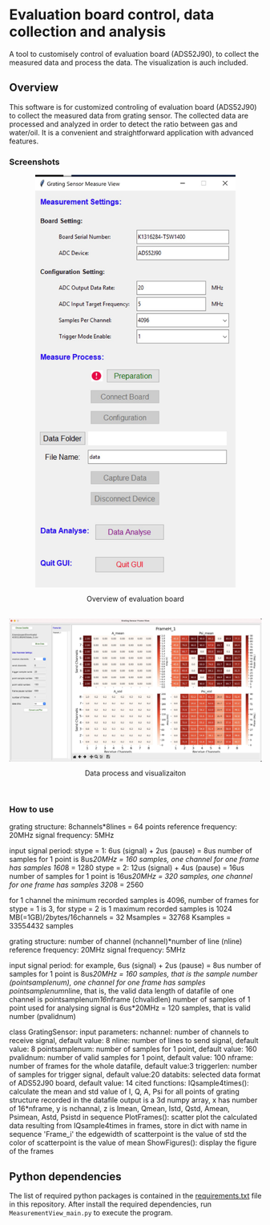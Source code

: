 # Evaluation board control, data collection and analysis
A tool to customisely control of evaluation board (ADS52J90), to collect the measured data and process the data. The visualization is auch included.



## Overview
This software is for customized controling of evaluation board (ADS52J90) to collect the measured data from grating sensor. The collected data are processed and analyzed in order to detect the ratio between gas and water/oil. It is a convenient and straightforward application with advanced features.  

### Screenshots

<div align = "center">
  <img align = "center" width = "400" src = "/assets/image1.jpg">
<p align = "center">Overview of evaluation board</p> <br>
    <img align = "center" width = "600" src = "/assets/image2.jpg"/>
        <p align = "center"> Data process and visualizaiton</p><br>     
</div>

### How to use

grating structure: 8channels*8lines = 64 points
reference frequency: 20MHz
signal frequency: 5MHz

input signal period: 
stype = 1: 6us (signal) + 2us (pause) = 8us 
           number of samples for 1 point is 8us*20MHz = 160 samples, one channel for one frame has samples 160*8 = 1280
stype = 2: 12us (signal) + 4us (pause) = 16us 
           number of samples for 1 point is 16us*20MHz = 320 samples, one channel for one frame has samples 320*8 = 2560

for 1 channel the minimum recorded samples is 4096, number of frames for stype = 1 is 3, for stype = 2 is 1
maximum recorded samples is 1024 MB(=1GB)/2bytes/16channels = 32 Msamples = 32768 Ksamples = 33554432 samples

grating structure: number of channel (nchannel)*number of line (nline)
reference frequency: 20MHz
signal frequency: 5MHz

input signal period: for example, 6us (signal) + 2us (pause) = 8us
                     number of samples for 1 point is 8us*20MHz = 160 samples, that is the sample number (pointsamplenum),
                     one channel for one frame has samples pointsamplenum*nline, that is, the valid data length of datafile of one channel is pointsamplenum*16*nframe (chvalidlen)
                     number of samples of 1 point used for analysing signal is 6us*20MHz = 120 samples, that is valid number (pvalidnum)

class GratingSensor: 
    input parameters:
        nchannel: number of channels to receive signal, default value: 8
        nline: number of lines to send signal, default value: 8
        pointsamplenum: number of samples for 1 point, default value: 160
        pvalidnum: number of valid samples for 1 point, default value: 100
        nframe: number of frames for the whole datafile, default value:3
        triggerlen: number of samples for trigger signal, default value:20
        databits: selected data format of ADS52J90 board, default value: 14 
    cited functions:
        IQsample4times(): calculate the mean and std value of I, Q, A, Psi for all points 
                                    of grating structure recorded in the datafile
                          output is a 3d numpy array, x has number of 16*nframe, y is nchannal, 
                                    z is Imean, Qmean, Istd, Qstd, Amean, Psimean, Astd, Psistd in sequence
        PlotFrames(): scatter plot the calculated data resulting from IQsample4times in frames, store in dict with name in sequence 'Frame_i'
                      the edgewidth of scatterpoint is the value of std
                      the color of scatterpoint is the value of mean
        ShowFigures(): display the figure of the frames
        

## Python dependencies
The list of required python packages is contained in the [requirements.txt](requirements.txt) file in this repository. After install the required dependencies, run `MeasurementView_main.py` to execute the program.
